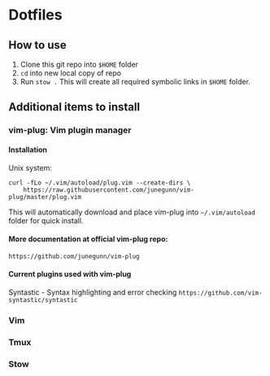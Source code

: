 # Dotfiles

## How to use

1. Clone this git repo into `$HOME` folder
2. `cd` into new local copy of repo
3. Run `stow .` This will create all required symbolic links in `$HOME` folder.

## Additional items to install

### vim-plug: Vim plugin manager

#### Installation
Unix system:
```
curl -fLo ~/.vim/autoload/plug.vim --create-dirs \
    https://raw.githubusercontent.com/junegunn/vim-plug/master/plug.vim
```
This will automatically download and place vim-plug into `~/.vim/autoload` folder for quick install.

#### More documentation at official vim-plug repo:
```
https://github.com/junegunn/vim-plug
```

#### Current plugins used with vim-plug
Syntastic - Syntax highlighting and error checking
`https://github.com/vim-syntastic/syntastic`


### Vim
### Tmux
### Stow
